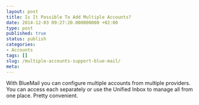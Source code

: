 ```yaml
---
layout: post
title: Is It Possible To Add Multiple Accounts?
date: 2014-12-03 09:27:20.000000000 +02:00
type: post
published: true
status: publish
categories:
- Accounts
tags: []
slug: /multiple-accounts-support-blue-mail/
meta:
---
```


With BlueMail you can configure multiple accounts from multiple providers. You can access each separately or use the Unified Inbox to manage all from one place. Pretty convenient.
